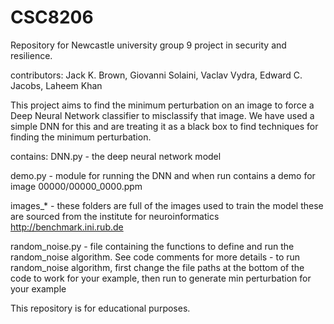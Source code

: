 # CSC8206
Repository for Newcastle university group 9 project in security and resilience. 

contributors:
Jack K. Brown,  Giovanni Solaini,  Vaclav Vydra,  Edward C. Jacobs,  Laheem Khan

This project aims to find the minimum perturbation on an image to force a Deep Neural Network classifier to misclassify that image.
We have used a simple DNN for this and are treating it as a black box to find techniques for finding the minimum perturbation.

contains:
DNN.py - the deep neural network model

demo.py - module for running the DNN and when run contains a demo for image 00000/00000_0000.ppm

images_* - these folders are full of the images used to train the model these are sourced from the institute for neuroinformatics http://benchmark.ini.rub.de

random_noise.py - file containing the functions to define and run the random_noise algorithm. See code comments for more details
				- to run random_noise algorithm, first change the file paths at the bottom of the code to work for your example, then run to generate min perturbation for your example
				
This repository is for educational purposes.
